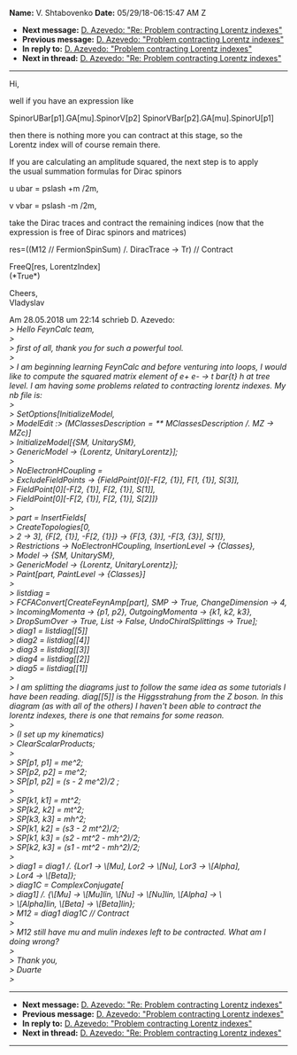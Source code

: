 **Name:** V. Shtabovenko
**Date:** 05/29/18-06:15:47 AM Z

  - **Next message:** [D. Azevedo: "Re: Problem contracting Lorentz
    indexes"](1415.html)
  - **Previous message:** [D. Azevedo: "Problem contracting Lorentz
    indexes"](1413.html)
  - **In reply to:** [D. Azevedo: "Problem contracting Lorentz
    indexes"](1413.html)
  - **Next in thread:** [D. Azevedo: "Re: Problem contracting Lorentz
    indexes"](1415.html)

-----

Hi,  

well if you have an expression like  

SpinorUBar[p1].GA[mu].SpinorV[p2]
SpinorVBar[p2].GA[mu].SpinorU[p1]  

then there is nothing more you can contract at this stage, so the  
Lorentz index will of course remain there.  

If you are calculating an amplitude squared, the next step is to apply  
the usual summation formulas for Dirac spinors  

u ubar = pslash +m /2m,  

v vbar = pslash -m /2m,  

take the Dirac traces and contract the remaining indices (now that the  
expression is free of Dirac spinors and matrices)  

res=((M12 // FermionSpinSum) /. DiracTrace -\> Tr) // Contract  

FreeQ[res, LorentzIndex]  
(\*True\*)  

Cheers,  
Vladyslav  

Am 28.05.2018 um 22:14 schrieb D. Azevedo:  
*\> Hello FeynCalc team,*  
*\>*  
*\> first of all, thank you for such a powerful tool.*  
*\>*  
*\> I am beginning learning FeynCalc and before venturing into loops, I
would like to compute the squared matrix element of e+ e- -\> t bar{t} h
at tree level. I am having some problems related to contracting lorentz
indexes. My nb file is:*  
*\>*  
*\> SetOptions[InitializeModel,*  
*\> ModelEdit :\> (M$ClassesDescription =*  
*\> M$ClassesDescription /. MZ -\> MZc)]*  
*\> InitializeModel[{SM, UnitarySM},*  
*\> GenericModel -\> {Lorentz, UnitaryLorentz}];*  
*\>*  
*\> NoElectronHCoupling =*  
*\> ExcludeFieldPoints -\> {FieldPoint[0][-F[2,
{1}], F[1, {1}], S[3]],*  
*\> FieldPoint[0][-F[2, {1}], F[2, {1}],
S[1]],*  
*\> FieldPoint[0][-F[2, {1}], F[2, {1}],
S[2]]}*  
*\>*  
*\> part = InsertFields[*  
*\> CreateTopologies[0,*  
*\> 2 -\> 3], {F[2, {1}], -F[2, {1}]} -\> {F[3,
{3}], -F[3, {3}], S[1]},*  
*\> Restrictions -\> NoElectronHCoupling, InsertionLevel -\>
{Classes},*  
*\> Model -\> {SM, UnitarySM},*  
*\> GenericModel -\> {Lorentz, UnitaryLorentz}];*  
*\> Paint[part, PaintLevel -\> {Classes}]*  
*\>*  
*\> listdiag =*  
*\> FCFAConvert[CreateFeynAmp[part], SMP -\> True,
ChangeDimension -\> 4,*  
*\> IncomingMomenta -\> {p1, p2}, OutgoingMomenta -\> {k1, k2, k3},*  
*\> DropSumOver -\> True, List -\> False, UndoChiralSplittings -\>
True];*  
*\> diag1 = listdiag[[5]]*  
*\> diag2 = listdiag[[4]]*  
*\> diag3 = listdiag[[3]]*  
*\> diag4 = listdiag[[2]]*  
*\> diag5 = listdiag[[1]]*  
*\>*  
*\> I am splitting the diagrams just to follow the same idea as some
tutorials I have been reading. diag[[5]] is the
Higgsstrahung from the Z boson. In this diagram (as with all of the
others) I haven't been able to contract the lorentz indexes, there is
one that remains for some reason.*  
*\>*  
*\> (I set up my kinematics)*  
*\> ClearScalarProducts;*  
*\>*  
*\> SP[p1, p1] = me^2;*  
*\> SP[p2, p2] = me^2;*  
*\> SP[p1, p2] = (s - 2 me^2)/2 ;*  
*\>*  
*\> SP[k1, k1] = mt^2;*  
*\> SP[k2, k2] = mt^2;*  
*\> SP[k3, k3] = mh^2;*  
*\> SP[k1, k2] = (s3 - 2 mt^2)/2;*  
*\> SP[k1, k3] = (s2 - mt^2 - mh^2)/2;*  
*\> SP[k2, k3] = (s1 - mt^2 - mh^2)/2;*  
*\>*  
*\> diag1 = diag1 /. {Lor1 -\> \\[Mu], Lor2 -\> \\[Nu],
Lor3 -\> \\[Alpha],*  
*\> Lor4 -\> \\[Beta]};*  
*\> diag1C = ComplexConjugate[*  
*\> diag1] /. {\\[Mu] -\> \\[Mu]lin, \\[Nu]
-\> \\[Nu]lin, \\[Alpha] -\> \\*  
*\> \\[Alpha]lin, \\[Beta] -\> \\[Beta]lin};*  
*\> M12 = diag1 diag1C // Contract*  
*\>*  
*\> M12 still have mu and mulin indexes left to be contracted. What am I
doing wrong?*  
*\>*  
*\> Thank you,*  
*\> Duarte*  
*\>*  

-----

  - **Next message:** [D. Azevedo: "Re: Problem contracting Lorentz
    indexes"](1415.html)
  - **Previous message:** [D. Azevedo: "Problem contracting Lorentz
    indexes"](1413.html)
  - **In reply to:** [D. Azevedo: "Problem contracting Lorentz
    indexes"](1413.html)
  - **Next in thread:** [D. Azevedo: "Re: Problem contracting Lorentz
    indexes"](1415.html)

-----

